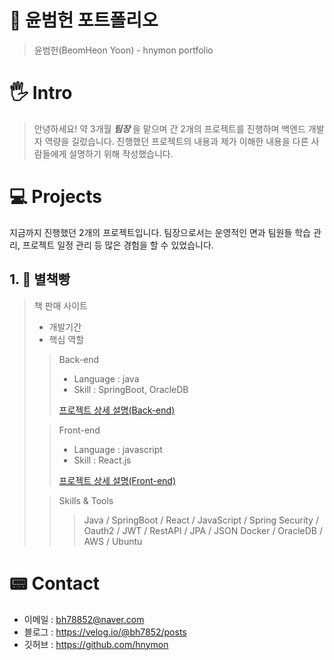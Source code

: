 # 📜 윤범헌 포트폴리오
> 윤범헌(BeomHeon Yoon) - hnymon portfolio

# 🖐️ Intro
> 안녕하세요!
> 약 3개월 _**팀장**_ 을 맡으며 간 2개의 프로젝트를 진행하며 백엔드 개발자 역량을 길렀습니다.
> 진행했던 프로젝트의 내용과 제가 이해한 내용을 다른 사람들에게 설명하기 위해 작성했습니다.

# 💻 Projects
지금까지 진행했던 2개의 프로젝트입니다.
팀장으로서는 운영적인 면과 팀원들 학습 관리, 프로젝트 일정 관리 등 많은 경험을 할 수 있었습니다.

## 1. 📖 별책빵
> 책 판매 사이트
> - 개발기간
> - 핵심 역할
> > Back-end
> > - Language : java
> > - Skill : SpringBoot, OracleDB
> >   
> > [프로젝트 상세 설명(Back-end)](https://github.com/hnymon/final-backend)
>
> > Front-end
> > - Language : javascript
> > - Skill : React.js
> >   
> > [프로젝트 상세 설명(Front-end)](https://github.com/hnymon/final-froentend)
>
> > Skills & Tools
> > > Java / SpringBoot / React / JavaScript / Spring Security / Oauth2 / JWT / RestAPI / JPA / JSON
> > > Docker / OracleDB / AWS / Ubuntu
<!--
## 2. E1I4S
> 책 판매 사이트
> - 개발기간
> - 핵심 역할
> > Back-end
> > - Language : java
> > - Skill : SpringBoot, OracleDB
> > [프로젝트 상세 설명(Back-end)](https://github.com/hnymon/final-backend)
>
> > Front-end
> > - Language : javascript
> > - Skill : React.js
> > [프로젝트 상세 설명(Front-end)](https://github.com/hnymon/final-froentend)
>
> > Skills & Tools
> > > Java / SpringBoot / React / JavaScript / Spring Security /Oauth2 / JWT / RestAPI / JPA / JSON
> > > Docker / OracleDB / AWS / Ubuntu
-->

# 📟 Contact
- 이메일 : bh78852@naver.com
- 블로그 : https://velog.io/@bh7852/posts
- 깃허브 : https://github.com/hnymon
